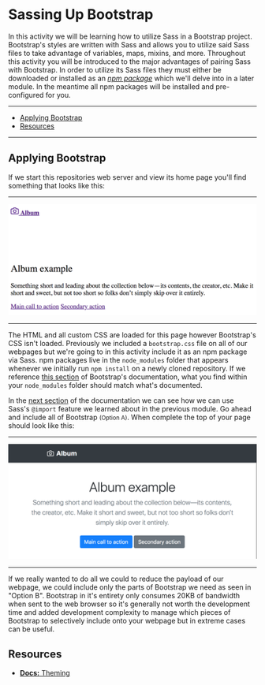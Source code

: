 # Sassing Up Bootstrap

In this activity we will be learning how to utilize Sass in a Bootstrap project. Bootstrap's styles are written with Sass and allows you to utilize said Sass files to take advantage of variables, maps, mixins, and more. Throughout this activity you will be introduced to the major advantages of pairing Sass with Bootstrap. In order to utilize its Sass files they must either be downloaded or installed as an [_npm package_](https://www.npmjs.com/) which we'll delve into in a later module. In the meantime all npm packages will be installed and pre-configured for you.

***
- [Applying Bootstrap](#applying-bootstrap)
- [Resources](#resources)
***




## Applying Bootstrap

If we start this repositories web server and view its home page you'll find something that looks like this:

***
![Initial page](.readme-assets/initial-page.png)
***

The HTML and all custom CSS are loaded for this page however Bootstrap's CSS isn't loaded. Previously we included a `bootstrap.css` file on all of our webpages but we're going to in this activity include it as an npm package via Sass. npm packages live in the `node_modules` folder that appears whenever we initially run `npm install` on a newly cloned repository. If we reference [this section](https://getbootstrap.com/docs/4.3/getting-started/theming/#file-structure) of Bootstrap's documentation, what you find within your `node_modules` folder should match what's documented.

In the [next section](https://getbootstrap.com/docs/4.3/getting-started/theming/#importing) of the documentation we can see how we can use Sass's `@import` feature we learned about in the previous module. Go ahead and include all of Bootstrap <small>(Option A)</small>. When complete the top of your page should look like this:

***
![webpage after bootstrap is imported](.readme-assets/import-bootstrap.png)
***

If we really wanted to do all we could to reduce the payload of our webpage, we could include only the parts of Bootstrap we need as seen in "Option B". Bootstrap in it's entirety only consumes 20KB of bandwidth when sent to the web browser so it's generally not worth the development time and added development complexity to manage which pieces of Bootstrap to selectively include onto your webpage but in extreme cases can be useful.




## Resources

- [**Docs:** Theming](https://getbootstrap.com/docs/4.3/getting-started/theming/)
